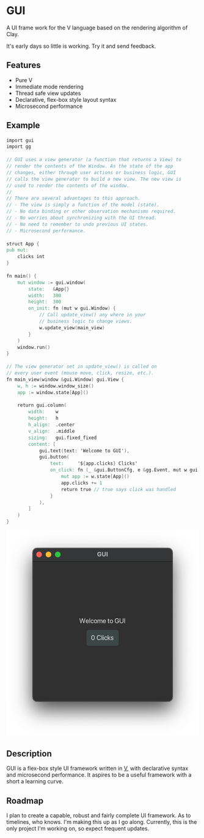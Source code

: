 # GUI

A UI frame work for the V language based on the rendering algorithm of
Clay.

It's early days so little is working. Try it and send feedback.

## Features

- Pure V
- Immediate mode rendering
- Thread safe view updates
- Declarative, flex-box style layout syntax
- Microsecond performance

## Example

```v
import gui
import gg

// GUI uses a view generator (a function that returns a View) to
// render the contents of the Window. As the state of the app
// changes, either through user actions or business logic, GUI
// calls the view generator to build a new view. The new view is
// used to render the contents of the window.
//
// There are several advantages to this approach.
// - The view is simply a function of the model (state).
// - No data binding or other observation mechanisms required.
// - No worries about synchronizing with the UI thread.
// - No need to remember to undo previous UI states.
// - Microsecond performance.

struct App {
pub mut:
	clicks int
}

fn main() {
	mut window := gui.window(
		state:   &App{}
		width:   300
		height:  300
		on_init: fn (mut w gui.Window) {
			// Call update_view() any where in your
			// business logic to change views.
			w.update_view(main_view)
		}
	)
	window.run()
}

// The view generator set in update_view() is called on
// every user event (mouse move, click, resize, etc.).
fn main_view(window &gui.Window) gui.View {
	w, h := window.window_size()
	app := window.state[App]()

	return gui.column(
		width:    w
		height:   h
		h_align:  .center
		v_align:  .middle
		sizing:   gui.fixed_fixed
		content: [
			gui.text(text: 'Welcome to GUI'),
			gui.button(
				text:     '${app.clicks} Clicks'
				on_click: fn (_ &gui.ButtonCfg, e &gg.Event, mut w gui.Window) bool {
					mut app := w.state[App]()
					app.clicks += 1
					return true // true says click was handled
				}
			),
		]
	)
}
```

![screen shot](gui.png)

## Description

GUI is a flex-box style UI framework written in [V](https://vlang.io),
with declarative syntax and microsecond performance. It aspires to be a
useful framework with a short a learning curve.

## Roadmap

I plan to create a capable, robust and fairly complete UI framework. As
to timelines, who knows. I'm making this up as I go along. Currently,
this is the only project I'm working on, so expect frequent updates.
